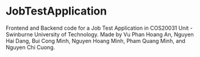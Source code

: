 # JobTestApplication
Frontend and Backend code for a Job Test Application in COS20031 Unit - Swinburne University of Technology. Made by Vu Phan Hoang An, Nguyen Hai Dang, Bui Cong Minh, Nguyen Hoang Minh, Pham Quang Minh, and Nguyen Chi Cuong.
